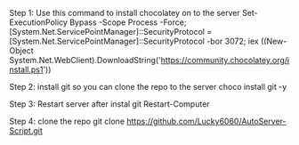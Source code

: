 Step 1: Use this command to install chocolatey on to the server
Set-ExecutionPolicy Bypass -Scope Process -Force; [System.Net.ServicePointManager]::SecurityProtocol = [System.Net.ServicePointManager]::SecurityProtocol -bor 3072; iex ((New-Object System.Net.WebClient).DownloadString('https://community.chocolatey.org/install.ps1'))

Step 2: install git so you can clone the repo to the server
choco install git -y

Step 3: Restart server after instal git
Restart-Computer

Step 4: clone the repo
git clone https://github.com/Lucky6060/AutoServer-Script.git
